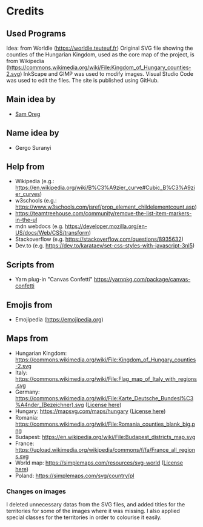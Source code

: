 # Credits

## Used Programs

Idea: from Worldle (<https://worldle.teuteuf.fr>)
Original SVG file showing the counties of the Hungarian Kingdom, used as the core map of the project, is from Wikipedia (<https://commons.wikimedia.org/wiki/File:Kingdom_of_Hungary_counties-2.svg>)
InkScape and GIMP was used to modify images.
Visual Studio Code was used to edit the files.
The site is published using GitHub.

## Main idea by

* [Sam Oreg](https://github.com/OregSamSas)

## Name idea by

* Gergo Suranyi

## Help from

* Wikipedia (e.g.: <https://en.wikipedia.org/wiki/B%C3%A9zier_curve#Cubic_B%C3%A9zier_curves>)
* w3schools (e.g.: <https://www.w3schools.com/jsref/prop_element_childelementcount.asp>)
* <https://teamtreehouse.com/community/remove-the-list-item-markers-in-the-ul>
* mdn webdocs (e.g. <https://developer.mozilla.org/en-US/docs/Web/CSS/transform>)
* Stackoverflow (e.g. <https://stackoverflow.com/questions/8935632>)
* Dev.to (e.g. <https://dev.to/karataev/set-css-styles-with-javascript-3nl5>)

## Scripts from

* Yarn plug-in "Canvas Confetti" <https://yarnpkg.com/package/canvas-confetti>

## Emojis from

* Emojipedia (<https://emojipedia.org>)

## Maps from

* Hungarian Kingdom: <https://commons.wikimedia.org/wiki/File:Kingdom_of_Hungary_counties-2.svg>
* Italy: <https://commons.wikimedia.org/wiki/File:Flag_map_of_Italy_with_regions.svg>
* Germany: <https://commons.wikimedia.org/wiki/File:Karte_Deutsche_Bundesl%C3%A4nder_(Bezeichner).svg> ([License here](https://creativecommons.org/licenses/by-sa/2.0/de/deed.en))
* Hungary: <https://mapsvg.com/maps/hungary> ([License here](https://creativecommons.org/licenses/by/4.0/))
* Romania: <https://commons.wikimedia.org/wiki/File:Romania_counties_blank_big.png>
* Budapest: <https://en.wikipedia.org/wiki/File:Budapest_districts_map.svg>
* France: <https://upload.wikimedia.org/wikipedia/commons/f/fa/France_all_regions.svg>
* World map: <https://simplemaps.com/resources/svg-world> ([License here](https://simplemaps.com/resources/svg-license))
* Poland: <https://simplemaps.com/svg/country/pl>

### Changes on images

I deleted unnecessary datas from the SVG files, and added titles for the territories for some of the images where it was missing. I also applied special classes for the territories in order to colourise it easily.
